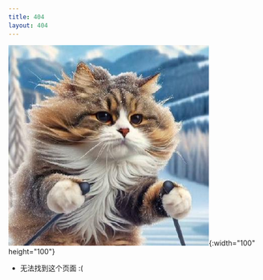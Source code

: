 ```yaml
---
title: 404
layout: 404
---
```

![](/assets/images/profile_cat.jpg){:width="100" height="100"}  
* 无法找到这个页面 :(